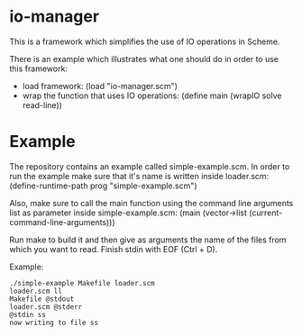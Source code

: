 io-manager
==========

This is a framework which simplifies the use of IO operations in Scheme.

There is an example which illustrates what one should do in order to use this framework:

- load framework: (load "io-manager.scm")
- wrap the function that uses IO operations: (define main (wrapIO solve read-line))


Example
=======

The repository contains an example called simple-example.scm. 
In order to run the example make sure that it's name is written inside loader.scm:
(define-runtime-path prog "simple-example.scm")

Also, make sure to call the main function using the command line arguments list as 
parameter inside simple-example.scm: 
(main (vector->list (current-command-line-arguments)))

Run make to build it and then give as arguments the name of the files from which you want 
to read. Finish stdin with EOF (Ctrl + D).

Example:

    ./simple-example Makefile loader.scm 
    loader.scm ll 
    Makefile @stdout
    loader.scm @stderr
    @stdin ss
    now writing to file ss
